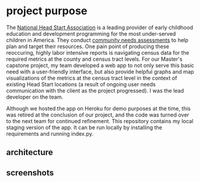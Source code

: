 # project purpose

The [National Head Start Association](https://nhsa.org/) is a leading provider of early childhood education and development programming for the most under-served children in America. They conduct [community needs assessments](https://eclkc.ohs.acf.hhs.gov/program-planning/article/community-assessment-matrix) to help plan and target their resources. One pain point of producing these reoccuring, highly labor intensive reports is navigating census data for the required metrics at the county and census tract levels. For our Master's capstone project, my team developed a web app to not only serve this basic need with a user-friendly interface, but also provide helpful graphs and map visualizations of the metrics at the census tract level in the context of existing Head Start locations (a result of ongoing user needs communication with the client as the project progressed). I was the lead developer on the team.

Although we hosted the app on Heroku for demo purposes at the time, this was retired at the conclusion of our project, and the code was turned over to the next team for continued refinement. This repository contains my local staging version of the app. It can be run locally by installing the requirements and running index.py.

## architecture

## screenshots

